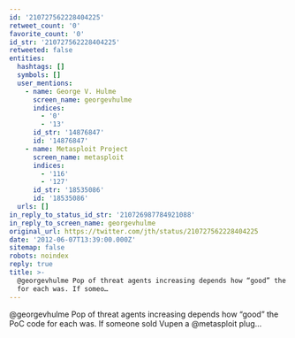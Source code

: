 ```yaml
---
id: '210727562228404225'
retweet_count: '0'
favorite_count: '0'
id_str: '210727562228404225'
retweeted: false
entities:
  hashtags: []
  symbols: []
  user_mentions:
    - name: George V. Hulme
      screen_name: georgevhulme
      indices:
        - '0'
        - '13'
      id_str: '14876847'
      id: '14876847'
    - name: Metasploit Project
      screen_name: metasploit
      indices:
        - '116'
        - '127'
      id_str: '18535086'
      id: '18535086'
  urls: []
in_reply_to_status_id_str: '210726987784921088'
in_reply_to_screen_name: georgevhulme
original_url: https://twitter.com/jth/status/210727562228404225
date: '2012-06-07T13:39:00.000Z'
sitemap: false
robots: noindex
reply: true
title: >-
  @georgevhulme Pop of threat agents increasing depends how “good” the PoC code
  for each was. If someo…
---
```


@georgevhulme Pop of threat agents increasing depends how “good” the PoC code for each was. If someone sold Vupen a @metasploit plug…